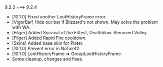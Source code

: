 9.2.3 ===> 9.2.4
* [10.1.0] Fixed another LootHistoryFrame error.
* [VigorBar] Hide our bar if Blizzard's not shown. May solve the problem with WA.
* [Filger] Added Survival of the Fittest, Deathblow. Removed Volley.
* [Filger] Added Rapid Fire cooldown.
* [Skins] Added base skin for Plater.
* [10.1.0] Prevent error in NoTaint2.
* [10.1.0] LootHistoryFrame  => GroupLootHistoryFrame.
* Some cleanup, changes and fixes.
